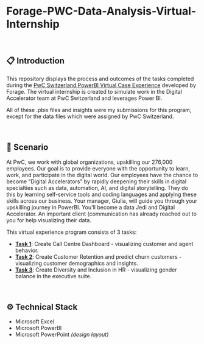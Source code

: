 # Forage-PWC-Data-Analysis-Virtual-Internship


<br>

## :clipboard: Introduction
This repository displays the process and outcomes of the tasks completed during the [PwC Switzerland PowerBI Virtual Case Experience](https://www.theforage.com/virtual-internships/prototype/a87GpgE6tiku7q3gu/Power%20BI?ref=W5vwWAjutTpHbEraC) developed by Forage. The virtual internship is created to simulate work in the Digital Accelerator team at PwC Switzerland and leverages Power BI.

All of these .pbix files and insights were my submissions for this program, except for the data files which were assigned by PwC Switzerland.

<br>

## :pushpin: Scenario
At PwC, we work with global organizations, upskilling our 276,000 employees. Our goal is to provide everyone with the opportunity to learn, work, and participate in the digital world. Our employees have the chance to become "Digital Accelerators" by rapidly deepening their skills in digital specialties such as data, automation, AI, and digital storytelling. They do this by learning self-service tools and coding languages and applying these skills across our business.
Your manager, Giulia, will guide you through your upskilling journey in PowerBI. You'll become a data Jedi and Digital Accelerator. An important client (communication has already reached out to you for help visualizing their data.


This virtual experience program consists of 3 tasks:                    
- [**Task 1**](): Create Call Centre Dashboard - visualizing customer and agent behavior.
- [**Task 2**](): Create Customer Retention and predict churn customers - visualizing customer demographics and insights.
- [**Task 3**](): Create Diversity and Inclusion in HR - visualizing gender balance in the executive suite.

<br>

## :gear: Technical Stack

- Microsoft Excel
- Microsoft PowerBI
- Microsoft PowerPoint *(design layout)*
  

